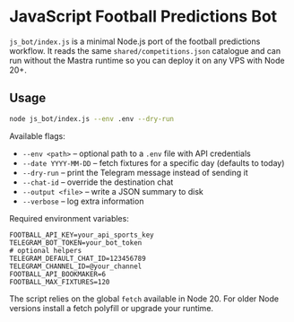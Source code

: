 # JavaScript Football Predictions Bot

`js_bot/index.js` is a minimal Node.js port of the football predictions workflow. It reads the same `shared/competitions.json` catalogue and can run without the Mastra runtime so you can deploy it on any VPS with Node 20+.

## Usage

```bash
node js_bot/index.js --env .env --dry-run
```

Available flags:

- `--env <path>` – optional path to a `.env` file with API credentials
- `--date YYYY-MM-DD` – fetch fixtures for a specific day (defaults to today)
- `--dry-run` – print the Telegram message instead of sending it
- `--chat-id` – override the destination chat
- `--output <file>` – write a JSON summary to disk
- `--verbose` – log extra information

Required environment variables:

```env
FOOTBALL_API_KEY=your_api_sports_key
TELEGRAM_BOT_TOKEN=your_bot_token
# optional helpers
TELEGRAM_DEFAULT_CHAT_ID=123456789
TELEGRAM_CHANNEL_ID=@your_channel
FOOTBALL_API_BOOKMAKER=6
FOOTBALL_MAX_FIXTURES=120
```

The script relies on the global `fetch` available in Node 20. For older Node versions install a fetch polyfill or upgrade your runtime.
